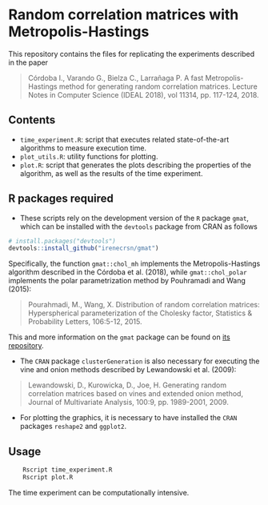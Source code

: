 # Random correlation matrices with Metropolis-Hastings

This repository contains the files for replicating the experiments described in
the paper

> Córdoba I., Varando G., Bielza C., Larrañaga P. A fast
Metropolis-Hastings method for generating random correlation matrices. Lecture Notes in
Computer Science (IDEAL 2018), vol 11314, pp. 117-124, 2018. 

## Contents

- `time_experiment.R`: script that executes related state-of-the-art algorithms
  to measure execution time.
- `plot_utils.R`: utility functions for plotting.
- `plot.R`: script that generates the plots describing the properties of the
  algorithm, as well as the results of the time experiment.

## R packages required
- These scripts rely on the development version of the
`R` package `gmat`, which can be installed with the `devtools`
package from CRAN as follows

```R
# install.packages("devtools")
devtools::install_github("irenecrsn/gmat")
```
Specifically, the function `gmat::chol_mh` implements the Metropolis-Hastings
algorithm described in the Córdoba et al. (2018), while `gmat::chol_polar`
implements the polar parametrization method by Pouhramadi and Wang (2015):

> Pourahmadi, M., Wang, X. Distribution of random correlation matrices:
Hyperspherical parameterization of the Cholesky factor, Statistics &
Probability Letters, 106:5-12, 2015.

This and more information on the `gmat` package can be found on [its
repository](https://github.com/irenecrsn/gmat).

- The `CRAN` package `clusterGeneration` is also necessary for executing the vine
and onion methods described by Lewandowski et al. (2009):

> Lewandowski, D., Kurowicka, D., Joe, H. Generating random correlation matrices based on vines and extended onion method,
Journal of Multivariate Analysis, 100:9, pp. 1989-2001, 2009.

- For plotting the graphics, it is necessary to have installed the `CRAN`
  packages `reshape2` and `ggplot2`.

## Usage

```bash
	Rscript time_experiment.R
	Rscript plot.R
```
The time experiment can be computationally intensive.

